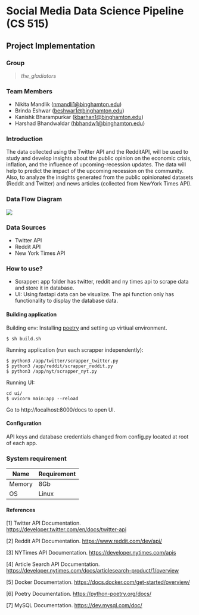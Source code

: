 # Social Media Data Science Pipeline (CS 515)



## Project Implementation

### Group 
> _the_gladiators_

### Team Members
- Nikita Mandlik (nmandli1@binghamton.edu)
- Brinda Eshwar (beshwar1@binghamton.edu)
- Kanishk Bharampurkar (kbarhan1@binghamton.edu)
- Harshad Bhandwaldar (hbhandw1@binghamton.edu)

### Introduction

The  data collected using the Twitter API and the RedditAPI, will be used to study and develop insights about the public opinion on the economic crisis, inflation, and the influence of upcoming-recession updates. The data will help to predict the impact of the upcoming recession on the community. Also, to analyze the insights generated from the public opinionated datasets (Reddit and Twitter) and news articles (collected from NewYork Times API).

### Data Flow Diagram 

![ ](.img/DataFlowDiagram.png "Data Flow Diagram")

### Data Sources
- Twitter API
- Reddit API
- New York Times API

### How to use?

- Scrapper: app folder has twitter, reddit and ny times api to scrape data and store it in database.
- UI: Using fastapi data can be visualize. The api function only has functionality to display the database data.

#### Building application

Building env: Installing [poetry](https://python-poetry.org/) and setting up virtiual environment.
```
$ sh build.sh
```

Running application (run each scrapper independently):
```
$ python3 /app/twitter/scrapper_twitter.py
$ python3 /app/reddit/scrapper_reddit.py
$ python3 /app/nyt/scrapper_nyt.py
```

Running UI:
```
cd ui/
$ uvicorn main:app --reload
```
Go to http://localhost:8000/docs to open UI.

#### Configuration

API keys and database credentials changed from config.py located at root of each app.

### System requirement

| Name | Requirement |
| ------ | ------ |
| Memory | 8Gb |
| OS | Linux |

#### References 

[1] Twitter API Documentation. https://developer.twitter.com/en/docs/twitter-api

[2] Reddit API Documentation. https://www.reddit.com/dev/api/

[3] NYTimes API Documentation. https://developer.nytimes.com/apis

[4] Article Search API Documentation.  https://developer.nytimes.com/docs/articlesearch-product/1/overview

[5] Docker Documentation. https://docs.docker.com/get-started/overview/

[6] Poetry Documentation. https://python-poetry.org/docs/

[7] MySQL Documentation. https://dev.mysql.com/doc/

